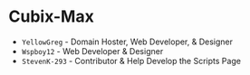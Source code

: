 # Cubix-Max

- `YellowGreg` - Domain Hoster, Web Developer, & Designer
- `Wspboy12` - Web Developer & Designer
- `StevenK-293` - Contributor & Help Develop the Scripts Page
